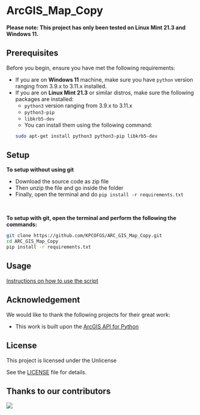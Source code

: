 # ArcGIS_Map_Copy
**Please note: This project has only been tested on Linux Mint 21.3 and Windows 11.**
## Prerequisites
Before you begin, ensure you have met the following requirements:
* If you are on **Windows 11** machine, make sure you have `python` version ranging from 3.9.x to 3.11.x installed.
* If you are on **Linux Mint 21.3** or similar distros, make sure the following packages are installed:
    * `python3` version ranging from 3.9.x to 3.11.x
    * `python3-pip`
    * `libkrb5-dev`
    * You can install them using the following command:
   ```bash
   sudo apt-get install python3 python3-pip libkrb5-dev
   ```

## Setup

**To setup without using git**
* Download the source code as zip file
* Then unzip the file and go inside the folder
* Finally, open the terminal and do `pip install -r requirements.txt`

<br>

**To setup with git, open the terminal and perform the following the commands:**

```bash
git clone https://github.com/KPCOFGS/ARC_GIS_Map_Copy.git
cd ARC_GIS_Map_Copy
pip install -r requirements.txt
```

## Usage
[Instructions on how to use the script](usage/usage.md)

## Acknowledgement

We would like to thank the following projects for their great work:

   * This work is built upon the [ArcGIS API for Python](https://developers.arcgis.com/python/)

## License
This project is licensed under the Unlicense

See the [LICENSE](LICENSE) file for details.

## Thanks to our contributors

<a href="https://github.com/KPCOFGS/ArcGIS_Map_Copy/graphs/contributors">
  <img src="https://contrib.rocks/image?repo=KPCOFGS/ArcGIS_Map_Copy" />
</a>
